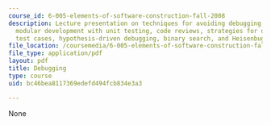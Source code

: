 ```yaml
---
course_id: 6-005-elements-of-software-construction-fall-2008
description: Lecture presentation on techniques for avoiding debugging, assertions,
  modular development with unit testing, code reviews, strategies for debugging, reducing
  test cases, hypothesis-driven debugging, binary search, and Heisenbugs.
file_location: /coursemedia/6-005-elements-of-software-construction-fall-2008/bc46bea8117369edefd494fcb834e3a3_MIT6_005f08_lec12.pdf
file_type: application/pdf
layout: pdf
title: Debugging
type: course
uid: bc46bea8117369edefd494fcb834e3a3

---
```

None